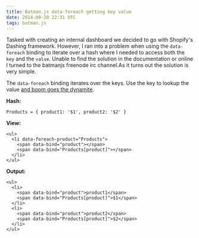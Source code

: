 ```yaml
---
title: Batman.js data-foreach getting key value
date: 2014-08-20 22:31 UTC
tags: batman.js
---
```


Tasked with creating an internal dashboard we decided to go with Shopify's
Dashing framework. However, I ran into a problem when using the `data-foreach`
binding to iterate over a hash where I needed to access both the `key` and the
`value`. Unable to find the solution in the documentation or online I turned
to the batmanjs freenode irc channel.As it turns out the solution is very
simple.

The `data-foreach` binding iterates over the keys. Use the key to
lookup the value [and boom goes the dynamite](http://youtu.be/W45DRy7M1no).

**Hash:**

```
Products = { product1: '$1', product2: '$2' }
```

**View:**

```
<ul>
  <li data-foreach-product="Products">
    <span data-bind="product"></span>
    <span data-bind="Products[product]"></span>
  </li>
</ul>
```

**Output:**

```
<ul>
  <li>
    <span data-bind="product">product1</span>
    <span data-bind="Products[product]">$1</span>
  </li>
  <li>
    <span data-bind="product">product2</span>
    <span data-bind="Products[product]">$2</span>
  </li>
</ul>
```
